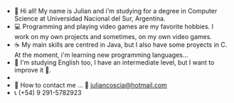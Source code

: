 - 👋 Hi all! My name is Julian and i'm studying for a degree in Computer Science at Universidad Nacional del Sur, Argentina.
- 💻 Programming and playing video games are my favorite hobbies. I work on my own projects and sometimes, on my own video games.
- ☕ My main skills are centred in Java, but I also have some proyects in C. At the moment, i'm learning new programming languages...
- 📓 I'm studying English too, I have an intermediate level, but I want to improve it 🙌.
-
- 🤔 How to contact me ...
   📩 juliancoscia@hotmail.com
- 📞 (+54) 9 291-5782923


<!---
JulianCoscia/JulianCoscia is a ✨ special ✨ repository because its `README.md` (this file) appears on your GitHub profile.
You can click the Preview link to take a look at your changes.
--->
